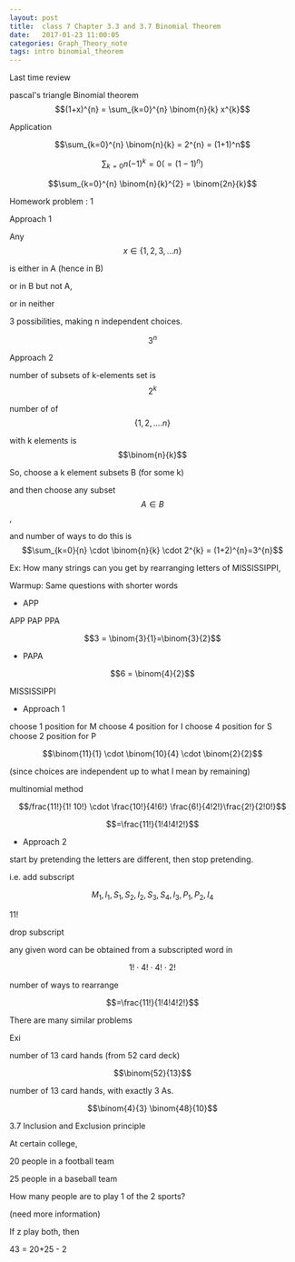 ```yaml
---
layout: post
title:  class 7 Chapter 3.3 and 3.7 Binomial Theorem
date:   2017-01-23 11:00:05
categories: Graph_Theory_note
tags: intro binomial_theorem 
---
```


Last time review

pascal's triangle
Binomial theorem 
$$(1+x)^{n} = \sum_{k=0}^{n} \binom{n}{k} x^{k}$$

Application 

$$\sum_{k=0}^{n} \binom{n}{k} = 2^{n} = (1+1)^n$$

$$\sum_{k=0}{n}(-1)^{k}=0 (= (1-1)^{n})$$

$$\sum_{k=0}^{n} \binom{n}{k}^{2} = \binom{2n}{k}$$


Homework problem : 1

Approach 1

Any $$x \in \{1,2,3,...n\}$$

is either in A (hence in B)

or in B but not A,

or in neither 

3 possibilities, making n independent choices. 

$$3^n$$

Approach 2

number of subsets of k-elements set is $$2^{k}$$

number of of $$\{1,2,....n\} $$

with k elements is $$\binom{n}{k}$$

So, choose a k element subsets B (for some k)

and then choose any subset $$A \in B$$, 

and number of ways to do this is $$\sum_{k=0}{n} \cdot \binom{n}{k} \cdot 2^{k} = (1+2)^{n}=3^{n}$$

Ex: How many strings can you get by rearranging letters of MISSISSIPPI, 

Warmup: Same questions with shorter words

* APP

APP PAP PPA

$$3 = \binom{3}{1}=\binom{3}{2}$$

* PAPA

$$6 = \binom{4}{2}$$

MISSISSIPPI 

* Approach 1

choose 1 position for M
choose 4 position for I
choose 4 position for S
choose 2 position for P

$$\binom{11}{1} \cdot \binom{10}{4} \cdot \binom{2}{2}$$

(since choices are independent up to what I mean by remaining)

multinomial method

$$/frac{11!}{1! 10!} \cdot \frac{10!}{4!6!} \frac{6!}{4!2!}\frac{2!}{2!0!}$$

$$=\frac{11!}{1!4!4!2!}$$

* Approach 2

start by pretending the letters are different, then stop pretending. 

i.e.
add subscript

$$ M_{1}, I_{1}, S_{1}, S_{2},I_{2},S_{3},S_{4},I_{3},P_{1},P_{2},I_{4}$$

11!

drop subscript

any given word can be obtained from a subscripted word in 

$$1! \cdot 4! \cdot 4! \cdot 2!$$

number of ways to rearrange 

$$=\frac{11!}{1!4!4!2!}$$


There are many similar problems

Exi

number of 13 card hands (from 52 card deck)

$$\binom{52}{13}$$

number of 13 card hands, with exactly 3 As.

$$\binom{4}{3} \binom{48}{10}$$

3.7 Inclusion and Exclusion principle 

At certain college, 

20 people in a football team

25 people in a baseball team

How many people are to play 1 of the 2 sports?

(need more information)

If z play both, then 

43 = 20+25 - 2  














